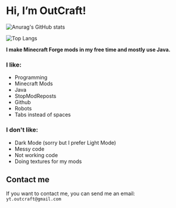 # Hi, I’m OutCraft!
![Anurag's GitHub stats](https://github-readme-stats.vercel.app/api?username=OutCraft-Mods&count_private=true&show_icons=ture&bg_color=75,fffefe,77aaed)

![Top Langs](https://github-readme-stats.vercel.app/api/top-langs/?username=OutCraft-Mods&bg_color=75,fffefe,77aaed)

**I make Minecraft Forge mods in my free time and mostly use Java.**

### I like:
 - Programming
 - Minecraft Mods
 - Java
 - StopModReposts 
 - Github
 - Robots
 - Tabs instead of spaces

### I don't like:
 - Dark Mode (sorry but I prefer Light Mode)
 - Messy code
 - Not working code
 - Doing textures for my mods

## Contact me
If you want to contact me, you can send me an email: `yt.outcraft@gmail.com`
